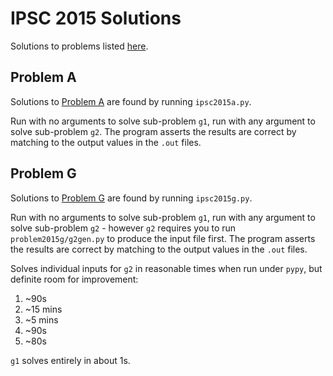 # IPSC 2015 Solutions

Solutions to problems listed [here](https://ipsc.ksp.sk/2015/problems).

## Problem A

Solutions to [Problem A](https://ipsc.ksp.sk/2015/real/problems/a.html) are found by running `ipsc2015a.py`.

Run with no arguments to solve sub-problem `g1`, run with any argument to solve sub-problem `g2`. The program asserts the results are correct by matching to the output values in the `.out` files.

## Problem G

Solutions to [Problem G](https://ipsc.ksp.sk/2015/real/problems/g.html) are found by running `ipsc2015g.py`.

Run with no arguments to solve sub-problem `g1`, run with any argument to solve sub-problem `g2` - however `g2` requires you to run `problem2015g/g2gen.py` to produce the input file first. The program asserts the results are correct by matching to the output values in the `.out` files.

Solves individual inputs for `g2` in reasonable times when run under `pypy`, but definite room for improvement:

1. ~90s
2. ~15 mins
3. ~5 mins
4. ~90s
5. ~80s

`g1` solves entirely in about 1s.
